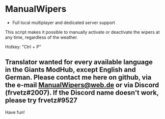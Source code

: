 # ManualWipers

- Full local multiplayer and dedicated server support

This script makes it possible to manually activate or deactivate the wipers at any time, regardless of the weather.

Hotkey: "Ctrl + P"

## Translator wanted for every available language in the Giants ModHub, except English and German. Please contact me here on github, via the e-mail ManualWipers@web.de or via Discord (frvetz#2007). If the Discord name doesn't work, please try frvetz#9527 ##


Have fun!